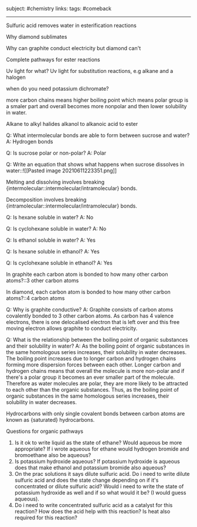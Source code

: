 subject: #chemistry 
links:
tags: #comeback 

---

Sulfuric acid removes water in esterification reactions

Why diamond sublimates

Why can graphite conduct electricity but diamond can't

Complete pathways for ester reactions

Uv light for what?
Uv light for substitution reactions, e.g alkane and a halogen

when do you need potassium dichromate?

more carbon chains means higher boiling point which means polar group is a smaler part and overall becomes more nonpolar and then lower solubility in water.

Alkane to alkyl halides alkanol to alkanoic acid to ester



Q: What intermolecular bonds are able to form between sucrose and water?
A: Hydrogen bonds
<!--ID: 1623414842145-->


Q: Is sucrose polar or non-polar?
A: Polar
<!--ID: 1623414842227-->


Q: Write an equation that shows what happens when sucrose dissolves in water::![[Pasted image 20210611223351.png]]
<!--ID: 1623492215001-->


Melting and dissolving involves breaking {intermolecular::intermolecular/intramolecular} bonds.
<!--ID: 1623414936251-->

Decomposition involves breaking {intramolecular::intermolecular/intramolecular} bonds.
<!--ID: 1623414971080-->

Q: Is hexane soluble in water?
A: No
<!--ID: 1623415339258-->


Q: Is cyclohexane soluble in water?
A: No
<!--ID: 1623415339322-->


Q: Is ethanol soluble in water?
A: Yes
<!--ID: 1623415339395-->


Q: Is hexane soluble in ethanol?
A: Yes
<!--ID: 1623415339462-->


Q: Is cyclohexane soluble in ethanol?
A: Yes
<!--ID: 1623415339535-->

In graphite each carbon atom is bonded to how many other carbon atoms?::3 other carbon atoms
<!--ID: 1623472823984-->

In diamond, each carbon atom is bonded to how many other carbon atoms?::4 carbon atoms
<!--ID: 1623472824150-->


Q: Why is graphite conductive?
A: Graphite consists of carbon atoms covalently bonded to 3 other carbon atoms. As carbon has 4 valence electrons, there is one delocalised electron that is left over and this free moving electron allows graphite to conduct electricity.
<!--ID: 1623472986737-->


Q: What is the relationship between the boiling point of organic substances and their solubility in water?
A: As the boiling point of organic substances in the same homologous series increases, their solubility in water decreases. The boiling point increases due to longer carbon and hydrogen chains forming more dispersion forces between each other. Longer carbon and hydrogen chains means that overall the molecule is more non-polar and if there's a polar group it becomes an ever smaller part of the molecule. Therefore as water molecules are polar, they are more likely to be attracted to each other than the organic substances. Thus, as the boiling point of organic substances in the same homologous series increases, their solubility in water decreases.
<!--ID: 1623452058847-->

Hydrocarbons with only single covalent bonds between carbon atoms are known as {saturated} hydrocarbons.
<!--ID: 1623468612804-->




Questions for organic pathways

1) Is it ok to write liquid as the state of ethane? Would aqueous be more appropriate? If i wrote aqueous for ethane would hydrogen bromide and bromoethane also be aqueous?
2) Is potassium hydroxide aqueous? If potassium hydroxide is aqueous does that make ethanol and potassium bromide also aqueous?
3) On the prac solutions it says dilute sulfuric acid. Do i need to write dilute sulfuric acid and does the state change depending on if it's concentrated or dilute sulfuric acid? Would i need to write the state of potassium hydroxide as well and if so what would it be? (I would guess aqueous).
4) Do i need to write concentrated sulfuric acid as a catalyst for this reaction? How does the acid help with this reaction? Is heat also required for this reaction?